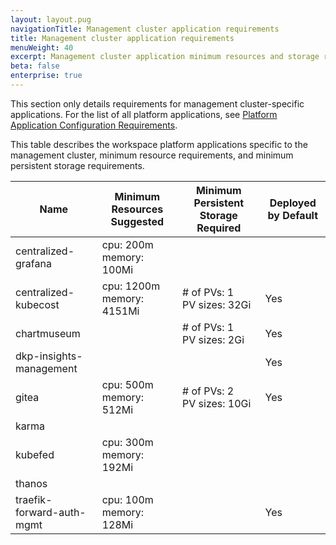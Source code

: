 ```yaml
---
layout: layout.pug
navigationTitle: Management cluster application requirements
title: Management cluster application requirements
menuWeight: 40
excerpt: Management cluster application minimum resources and storage requirements
beta: false
enterprise: true
---
```


This section only details requirements for management cluster-specific applications. For the list of all platform applications, see [Platform Application Configuration Requirements](../../workspaces/applications/platform-applications/platform-application-requirements/).

This table describes the workspace platform applications specific to the management cluster, minimum resource requirements, and minimum persistent storage requirements.

| Name                          | Minimum Resources Suggested     | Minimum Persistent Storage Required | Deployed by Default |
| ----------------------------- | ------------------------------- | ----------------------------------- | ------------------- |
| centralized-grafana   |  cpu: 200m<br />memory: 100Mi |                                     |                     |
| centralized-kubecost |  cpu: 1200m<br />memory: 4151Mi | # of PVs: 1<br />PV sizes: 32Gi | Yes                 |
| chartmuseum                   |                                 | # of PVs: 1<br />PV sizes: 2Gi | Yes                 |
| dkp-insights-management |                           |                                     | Yes                 |
| gitea                         |    cpu: 500m<br />memory: 512Mi |   # of PVs: 2<br />PV sizes: 10Gi  |    Yes          |
| karma                         |                                 |                                     |                     |
| kubefed                       |  cpu: 300m<br />memory: 192Mi |                                     |                     |
| thanos                        |                                 |                                     |                     |
| traefik-forward-auth-mgmt   | cpu: 100m<br />memory: 128Mi    |                                     | Yes                 |
